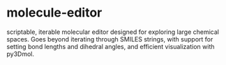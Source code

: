 # molecule-editor

scriptable, iterable molecular editor designed for exploring large chemical spaces.
Goes beyond iterating through SMILES strings, with support for setting bond lengths and dihedral angles,
and efficient visualization with py3Dmol. 
